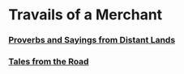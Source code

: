 <head>
  <title>Travails of a Merchant</title>
</head>

# Travails of a Merchant  

### [Proverbs and Sayings from Distant Lands](/the-merchant/ramblings/quotes.html)
### [Tales from the Road](/the-merchant/ramblings/stories.html)
